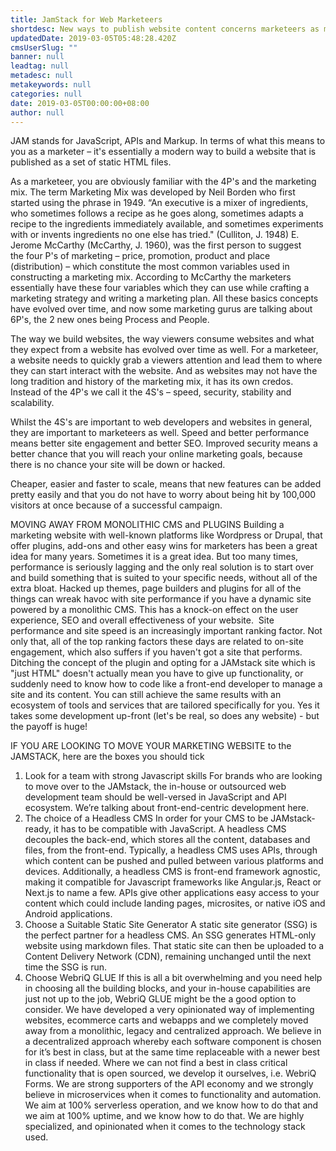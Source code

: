 ```yaml
---
title: JamStack for Web Marketeers
shortdesc: New ways to publish website content concerns marketeers as much as it concerns web developers
updatedDate: 2019-03-05T05:48:28.420Z
cmsUserSlug: ""
banner: null
leadtag: null
metadesc: null
metakeywords: null
categories: null
date: 2019-03-05T00:00:00+08:00
author: null
---
```


JAM stands for JavaScript, APIs and Markup.
In terms of what this means to you as a marketer – it's essentially a modern way to build a website that is published as a set of static HTML files.

As a marketeer, you are obviously familiar with the 4P's and the marketing mix. 
The term Marketing Mix was developed by Neil Borden who first started using the phrase in 1949. “An executive is a mixer of ingredients, who sometimes follows a recipe as he goes along, sometimes adapts a recipe to the ingredients immediately available, and sometimes experiments with or invents ingredients no one else has tried." (Culliton, J. 1948)
E. Jerome McCarthy (McCarthy, J. 1960), was the first person to suggest the four P's of marketing – price, promotion, product and place (distribution) – which constitute the most common variables used in constructing a marketing mix. According to McCarthy the marketers essentially have these four variables which they can use while crafting a marketing strategy and writing a marketing plan. 
All these basics concepts have evolved over time, and now some marketing gurus are talking about 6P's, the 2 new ones being Process and People. 

The way we build websites, the way viewers consume websites and what they expect from a website has evolved over time as well. For a marketeer, a website needs to quickly grab a viewers attention and lead them to where they can start interact with the website. 
And as websites may not have the long tradition and history of the marketing mix, it has its own credos. Instead of the 4P's we call it the 4S's – speed, security, stability and scalability. 

Whilst the 4S's are important to web developers and websites in general, they are important to marketeers as well. Speed and better performance means better site engagement and better SEO. Improved security means a better chance that you will reach your online marketing goals, because there is no chance your site will be down or hacked. 

Cheaper, easier and faster to scale, means that new features can be added pretty easily and that you do not have to worry about being hit by 100,000 visitors at once because of a successful campaign. 

MOVING AWAY FROM MONOLITHIC CMS and PLUGINS
Building a marketing website with well-known platforms like Wordpress or Drupal, that offer plugins, add-ons and other easy wins for marketers has been a great idea for many years. Sometimes it is a great idea. But too many times, performance is seriously lagging and the only real solution is to start over and build something that is suited to your specific needs, without all of the extra bloat.
Hacked up themes, page builders and plugins for all of the things can wreak havoc with site performance if you have a dynamic site powered by a monolithic CMS. This has a knock-on effect on the user experience, SEO and overall effectiveness of your website. 
Site performance and site speed is an increasingly important ranking factor. Not only that, all of the top ranking factors these days are related to on-site engagement, which also suffers if you haven't got a site that performs.
Ditching the concept of the plugin and opting for a JAMstack site which is "just HTML" doesn't actually mean you have to give up functionality, or suddenly need to know how to code like a front-end developer to manage a site and its content. You can still achieve the same results with an ecosystem of tools and services that are tailored specifically for you. Yes it takes some development up-front (let's be real, so does any website) - but the payoff is huge!  


IF YOU ARE LOOKING TO MOVE YOUR MARKETING WEBSITE to the JAMSTACK, here are the boxes you should tick

1. Look for a team with strong Javascript skills
For brands who are looking to move over to the JAMstack, the in-house or outsourced web development team should be well-versed in JavaScript and API ecosystem. We’re talking about front-end-centric development here. 
2. The choice of a Headless CMS 
In order for your CMS to be JAMstack-ready, it has to be compatible with JavaScript. A headless CMS decouples the back-end, which stores all the content, databases and files, from the front-end. Typically, a headless CMS uses APIs, through which content can be pushed and pulled between various platforms and devices. Additionally, a headless CMS is front-end framework agnostic, making it compatible for Javascript frameworks like Angular.js, React or Next.js to name a few. APIs give other applications easy access to your content which could include landing pages, microsites, or native iOS and Android applications.
3. Choose a Suitable Static Site Generator
A static site generator (SSG) is the perfect partner for a headless CMS. An SSG generates HTML-only website using markdown files. That static site can then be uploaded to a Content Delivery Network (CDN), remaining unchanged until the next time the SSG is run.
4. Choose WebriQ GLUE
If this is all a bit overwhelming and you need help in choosing all the building blocks, and your in-house capabilities are just not up to the job, WebriQ GLUE might be the a good option to consider. We have developed a very opinionated way of implementing websites, ecommerce carts and webapps and we completely moved away from a monolithic, legacy and centralized approach. We believe in a decentralized approach whereby each software component is chosen for it’s best in class, but at the same time replaceable with a newer best in class if needed. Where we can not find a best in class critical functionality that is open sourced, we develop it ourselves, i.e. WebriQ Forms. We are strong supporters of the API economy and we strongly believe in microservices when it comes to functionality and automation. We aim at 100% serverless operation, and we know how to do that and we aim at 100% uptime, and we know how to do that. We are highly specialized, and opinionated when it comes to the technology stack used.


